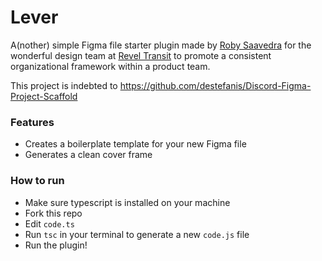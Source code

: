 # Lever
A(nother) simple Figma file starter plugin made by [Roby Saavedra](https://read.cv/roby) for the wonderful design team at [Revel Transit](https://github.com/revel-transit) to promote a consistent organizational framework within a product team. 


This project is indebted to 
https://github.com/destefanis/Discord-Figma-Project-Scaffold


### Features
* Creates a boilerplate template for your new Figma file 
* Generates a clean cover frame 


### How to run
* Make sure typescript is installed on your machine
* Fork this repo 
* Edit `code.ts` 
* Run `tsc` in your terminal to generate a new `code.js` file
* Run the plugin! 
